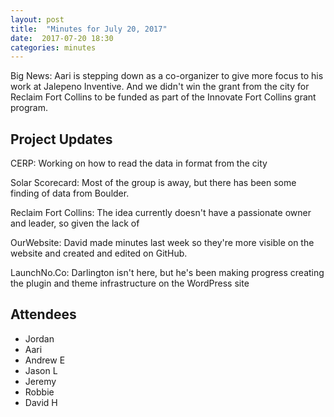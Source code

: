 ```yaml
---
layout: post
title:  "Minutes for July 20, 2017"
date:  2017-07-20 18:30
categories: minutes
---
```


Big News: Aari is stepping down as a co-organizer to give more focus to his work at Jalepeno Inventive.
And we didn't win the grant from the city for Reclaim Fort Collins to be funded as part of the Innovate Fort Collins grant program.

## Project Updates

CERP: Working on how to read the data in format from the city

Solar Scorecard: Most of the group is away, but there has been some finding of data from Boulder.

Reclaim Fort Collins: The idea currently doesn't have a passionate owner and leader, so given the lack of 

OurWebsite: David made minutes last week so they're more visible on the website and created and edited on GitHub.

LaunchNo.Co: Darlington isn't here, but he's been making progress creating the plugin and theme infrastructure on the WordPress site
  
## Attendees

- Jordan
- Aari
- Andrew E
- Jason L
- Jeremy
- Robbie
- David H

